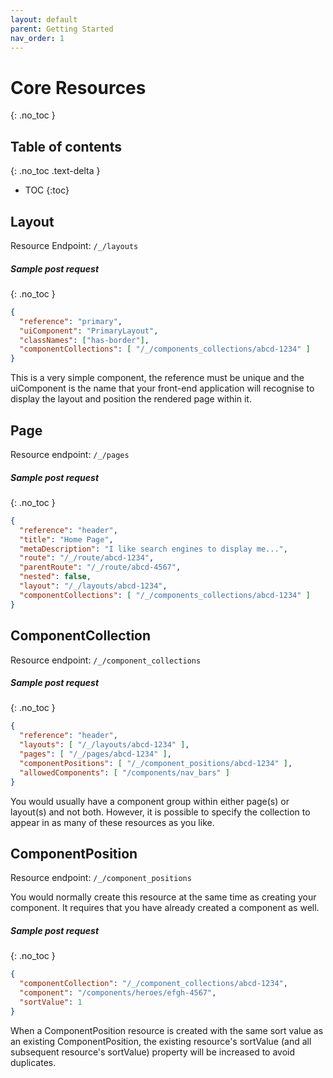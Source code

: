 ```yaml
---
layout: default
parent: Getting Started
nav_order: 1
---
```

# Core Resources
{: .no_toc }

## Table of contents
{: .no_toc .text-delta }

* TOC
{:toc}

## Layout

Resource Endpoint: `/_/layouts`

##### Sample post request
{: .no_toc }

```json
{
  "reference": "primary",
  "uiComponent": "PrimaryLayout",
  "classNames": ["has-border"],
  "componentCollections": [ "/_/components_collections/abcd-1234" ]
}
```

This is a very simple component, the reference must be unique and the uiComponent is the name that your front-end application will recognise to display the layout and position the rendered page within it.

## Page

Resource endpoint: `/_/pages`

##### Sample post request
{: .no_toc }

```json
{
  "reference": "header",
  "title": "Home Page",
  "metaDescription": "I like search engines to display me...",
  "route": "/_/route/abcd-1234",
  "parentRoute": "/_/route/abcd-4567",
  "nested": false,
  "layout": "/_/layouts/abcd-1234",
  "componentCollections": [ "/_/components_collections/abcd-1234" ]
}
```

## ComponentCollection

Resource endpoint: `/_/component_collections`

##### Sample post request
{: .no_toc }

```json
{
  "reference": "header",
  "layouts": [ "/_/layouts/abcd-1234" ],
  "pages": [ "/_/pages/abcd-1234" ],
  "componentPositions": [ "/_/component_positions/abcd-1234" ],
  "allowedComponents": [ "/components/nav_bars" ]
}
```

You would usually have a component group within either page(s) or layout(s) and not both. However, it is possible to specify the collection to appear in as many of these resources as you like.

## ComponentPosition

Resource endpoint: `/_/component_positions`

You would normally create this resource at the same time as creating your component. It requires that you have already created a component as well.

##### Sample post request
{: .no_toc }

```json
{
  "componentCollection": "/_/component_collections/abcd-1234",
  "component": "/components/heroes/efgh-4567",
  "sortValue": 1
}
```

When a ComponentPosition resource is created with the same sort value as an existing ComponentPosition, the existing resource's sortValue (and all subsequent resource's sortValue) property will be increased to avoid duplicates.
